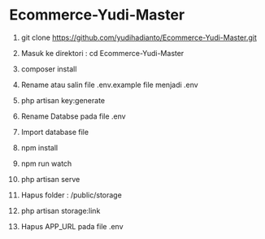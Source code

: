 # Ecommerce-Yudi-Master

1. git clone https://github.com/yudihadianto/Ecommerce-Yudi-Master.git

2. Masuk ke direktori : cd Ecommerce-Yudi-Master

3. composer install

4. Rename atau salin file .env.example file menjadi .env

5. php artisan key:generate

6. Rename Databse pada file .env

7. Import database file

8. npm install

9. npm run watch

10. php artisan serve

11. Hapus folder : /public/storage

12. php artisan storage:link

13. Hapus APP_URL pada file .env